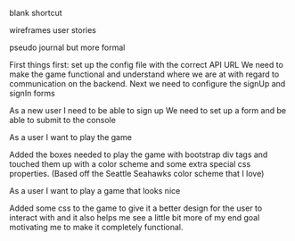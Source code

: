 blank shortcut

wireframes user stories

pseudo journal but more formal


First things first: set up the config file with the correct API URL
We need to make the game functional and understand where we are at with regard
to communication on the backend.
Next we need to configure the signUp and signIn forms

As a  new user I need to be able to sign up
We need to set up a form and be able to submit to the console


As a user I want to play the game

Added the boxes needed to play the game with bootstrap div tags
and touched them up with a color scheme and some extra special css properties.
(Based off the Seattle Seahawks color scheme that I love)

As a user I want to play a game that looks nice

Added some css to the game to give it a better design for the user to interact
with and it also helps me see a little bit more of my end goal motivating me
to make it completely functional.
